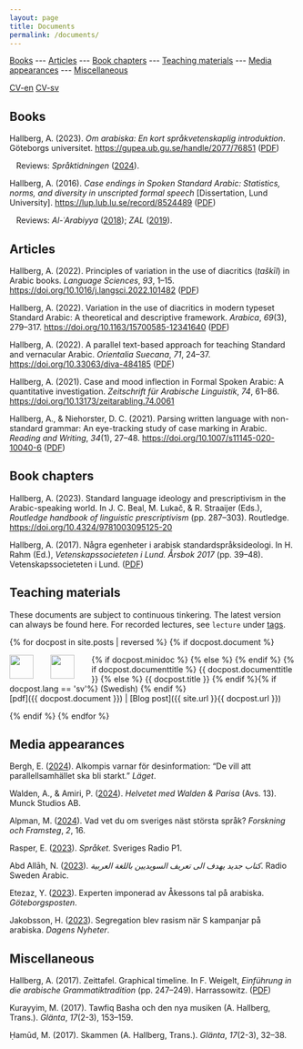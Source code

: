 ```yaml
---
layout: page
title: Documents
permalink: /documents/
---
```



[Books](#books)
--- [Articles](#articles)
--- [Book chapters](#book-chapters)
--- [Teaching materials](#teaching-materials)
--- [Media appearances](#media-appearances)
--- [Miscellaneous](#miscellaneous)

[CV-en](/documents/hallberg-cv-en.pdf)
[CV-sv](/documents/hallberg-cv-sv.pdf)


## Books

Hallberg, A. (2023). *Om arabiska: En kort språkvetenskaplig introduktion*. Göteborgs universitet. <https://gupea.ub.gu.se/handle/2077/76851>
([PDF](https://hdl.handle.net/2077/76851))

&nbsp;&nbsp;&nbsp;Reviews:
*Språktidningen* ([2024](https://spraktidningen.se/lasvart/bakgrund-till-sveriges-nast-storsta-sprak/)).

Hallberg, A. (2016). *Case endings in Spoken Standard Arabic: Statistics, norms, and diversity in unscripted formal speech* \[Dissertation, Lund University\]. <https://lup.lub.lu.se/record/8524489>
([PDF](http://lup.lub.lu.se/luur/download?func=downloadFile&recordOId=8524489&fileOId=8852155))

&nbsp;&nbsp;&nbsp;Reviews:
*Al-ʿArabiyya* ([2018](http://www.jstor.org/stable/26578121));
*ZAL* ([2019](https://www.geschkult.fu-berlin.de/e/semiarab/semitistik/zal/ausgaben/70/index.html")).


## Articles

Hallberg, A. (2022). Principles of variation in the use of diacritics (*taškı̄l*) in Arabic books. *Language Sciences*, *93*, 1–15. <https://doi.org/10.1016/j.langsci.2022.101482>
([PDF](https://www.sciencedirect.com/science/article/pii/S0388000122000225/pdfft?isDTMRedir=true&download=true))

Hallberg, A. (2022). Variation in the use of diacritics in modern typeset Standard Arabic: A theoretical and descriptive framework. *Arabica*, *69*(3), 279–317. <https://doi.org/10.1163/15700585-12341640>
([PDF](https://brill.com/downloadpdf/journals/arab/69/3/article-p279_3.pdf))

Hallberg, A. (2022). A parallel text-based approach for teaching Standard and vernacular Arabic. *Orientalia Suecana*, *71*, 24–37. <https://doi.org/10.33063/diva-484185>
([PDF](https://uu.diva-portal.org/smash/get/diva2:1693971/FULLTEXT01.pdf))

Hallberg, A. (2021). Case and mood inflection in Formal Spoken Arabic: A quantitative investigation. *Zeitschrift für Arabische Linguistik*, *74*, 61–86. <https://doi.org/10.13173/zeitarabling.74.0061>

Hallberg, A., & Niehorster, D. C. (2021). Parsing written language with non-standard grammar: An eye-tracking study of case marking in Arabic. *Reading and Writing*, *34*(1), 27–48. <https://doi.org/10.1007/s11145-020-10040-6>
([PDF](https://link.springer.com/content/pdf/10.1007/s11145-020-10040-6.pdf))

## Book chapters

Hallberg, A. (2023). Standard language ideology and prescriptivism in the Arabic-speaking world. In J. C. Beal, M. Lukač, & R. Straaijer (Eds.), *Routledge handbook of linguistic prescriptivism* (pp. 287–303). Routledge. <https://doi.org/10.4324/9781003095125-20>

Hallberg, A. (2017). Några egenheter i arabisk standardspråksideologi. In H. Rahm (Ed.), *Vetenskapssocieteten i Lund. <span class="nocase">Årsbok</span> 2017* (pp. 39–48). Vetenskapssocieteten i Lund.
([PDF](/documents/Hallberg-2017-nagra-egenheter.pdf))

## Teaching materials

These documents are subject to continuous tinkering. The latest version can always be found here. For recorded lectures, see `lecture` under <a href='{{ site.baseurl }}/tags/'>tags</a>.

{% for docpost in site.posts | reversed %}
{% if docpost.document %} 


{% if docpost.minidoc %}
<a href="{{ docpost.document }}"><img style="width: 3em; height: 3em; float: left; margin-right: 30px" src="{{ docpost.minidoc }}"></a>
  {% else %}
<a href="{{ docpost.document }}"><img style="width: 3em; height: 3em; float: left; margin-right: 30px" src="{{ docpost.thumbnail }}"></a>
{%  endif %}
{% if docpost.documenttitle %}
  {{ docpost.documenttitle }}
  {% else %}
  {{ docpost.title }}
{% endif %}<!--
-->{% if docpost.lang == 'sv'%}
<span class="date">(Swedish)</span>
{% endif %}<br>
<span class="publink">[pdf]({{ docpost.document }}) | [Blog post]({{ site.url }}{{ docpost.url }})</span>
<!-- <span class="date"> -->
<!-- &emsp;{% for tag in docpost.tags %} -{{tag}}{% endfor %} -->
<!-- </span> -->


{% endif %}
{% endfor %}

## Media appearances


Bergh, E. ([2024](https://sites.jmk.su.se/laget/alkompis-varnar-for-desinformation-de-vill-att-parallellsamhallet-ska-bli-starkt/7910)).
Alkompis varnar för desinformation: “De vill att parallellsamhället ska bli starkt.”
*Läget*.



Walden, A., & Amiri, P. ([2024](https://shows.acast.com/helvetet/episodes/13-adhd-medicinerad-mot-mensvark)).
*Helvetet med Walden & Parisa*
(Avs.&nbsp;13).
Munck Studios AB.



Alpman, M. ([2024](https://fof.se/artikel/vad-vet-du-om-sveriges-nast-storsta-sprak/)).
Vad vet du om sveriges näst största språk?
*Forskning och Framsteg*, *2*, 16.



Rasper, E. ([2023](https://sverigesradio.se/avsnitt/allt-du-vill-veta-om-arabiska)).
*Språket.* Sveriges Radio P1.


Abd Allāh, N. ([2023](https://sverigesradio.se/artikel/كتاب-جديد-يهدف-الى-تعريف-السويديين-باللغة-العربية)).
*كتاب جديد يهدف الى تعريف السويديين باللغة العربية*.
Radio Sweden Arabic.



Etezaz, Y. ([2023](http://www.gp.se/1.114823207)).
Experten imponerad av Åkessons tal på arabiska.
*Göteborgsposten*.


Jakobsson, H. ([2023](https://www.dn.se/sverige/segregation-blev-rasism-nar-s-kampanjar-pa-arabiska/)).
Segregation blev rasism när S kampanjar på arabiska.
*Dagens Nyheter*.


## Miscellaneous

Hallberg, A. (2017). Zeittafel. Graphical timeline. In F. Weigelt, *Einführung in die arabische Grammatiktradition* (pp. 247–249). Harrassowitz.
([PDF](/documents/weigelt-2017-zeittafel.pdf))

Kurayyim, M. (2017). Tawfiq Basha och den nya musiken (A. Hallberg, Trans.). *Glänta*, *17*(2-3), 153–159.

Ḥamūd, M. (2017). Skammen (A. Hallberg, Trans.). *Glänta*, *17*(2-3), 32–38.


